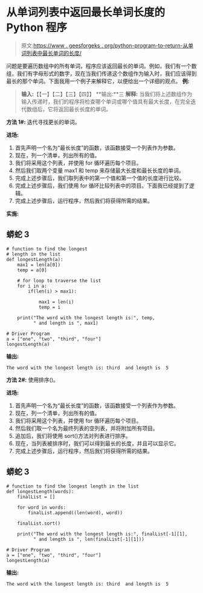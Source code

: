 # 从单词列表中返回最长单词长度的 Python 程序

> 原文:[https://www . geesforgeks . org/python-program-to-return-从单词列表中最长单词的长度/](https://www.geeksforgeeks.org/python-program-to-return-the-length-of-the-longest-word-from-the-list-of-words/)

问题是要遍历数组中的所有单词，程序应该返回最长的单词。例如，我们有一个数组，我们有字母形式的数字，现在当我们传递这个数组作为输入时，我们应该得到最长的那个单词。下面我用一个例子来解释它，以便给出一个详细的观点。
**例:**

> **输入:**【【一】【二】【三】【四】】
> **输出:**三
> **解释:**
> 当我们将上述数组作为输入传递时，我们的程序将检查哪个单词或哪个值具有最大长度，在完全迭代数组后，它将返回最长长度的单词。

**方法 1#:** 迭代寻找更长的单词。

**进场:**

1.  首先声明一个名为“最长长度”的函数，该函数接受一个列表作为参数。
2.  现在，列一个清单，列出所有的值。
3.  我们将采用这个列表，并使用 for 循环遍历每个项目。
4.  然后我们取两个变量 max1 和 temp 来存储最大长度和最长长度的单词。
5.  完成上述步骤后，我们取列表中的第一个值和第一个值的长度进行比较。
6.  完成上述步骤后，我们使用 for 循环比较列表中的项目。下面我已经提到了逻辑。
7.  完成上述步骤后，运行程序，然后我们将获得所需的结果。

**实施:**

## 蟒蛇 3

```
# function to find the longest
# length in the list
def longestLength(a):
    max1 = len(a[0])
    temp = a[0]

    # for loop to traverse the list
    for i in a:
        if(len(i) > max1):

            max1 = len(i)
            temp = i

    print("The word with the longest length is:", temp,
          " and length is ", max1)

# Driver Program
a = ["one", "two", "third", "four"]
longestLength(a)
```

**输出:**

```
The word with the longest length is: third  and length is  5
```

**方法 2#:** 使用排序()。

**进场:**

1.  首先声明一个名为“最长长度”的函数，该函数接受一个列表作为参数。
2.  现在，列一个清单，列出所有的值。
3.  我们将采用这个列表，并使用 for 循环遍历每个项目。
4.  然后我们取一个名为最终列表的空列表，并将附加所有项目。
5.  追加后，我们将使用 sort()方法对列表进行排序。
6.  现在，当列表被排序时，我们可以得到最长的长度，并且可以显示它。
7.  完成上述步骤后，运行程序，然后我们将获得所需的结果。

## 蟒蛇 3

```
# function to find the longest length in the list
def longestLength(words):
    finalList = []

    for word in words:
        finalList.append((len(word), word))

    finalList.sort()

    print("The word with the longest length is:", finalList[-1][1],
          " and length is ", len(finalList[-1][1]))

# Driver Program
a = ["one", "two", "third", "four"]
longestLength(a)
```

**输出:**

```
The word with the longest length is: third  and length is  5
```